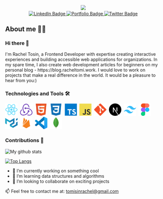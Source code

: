 <div id="header" align="center">
  <img src="https://media.giphy.com/media/3kPDmoWdBpQPNhCnUG/giphy.gif" width="100"/>
</div>
<div id="badges" align="center">
  <a href="https://www.linkedin.com/in/racheltomi/">
    <img src="https://img.shields.io/badge/LinkedIn-blue?style=for-the-badge&logo=linkedin&logoColor=white" alt="LinkedIn Badge"/>
  </a>
  <a href="https://racheltomi.work">
    <img src="https://img.shields.io/badge/Portfolio-orange?style=for-the-badge&logo=portfolio&logoColor=white" alt="Portfolio Badge"/>
  </a>
  <a href="https://twitter.com/theracheltomi">
    <img src="https://img.shields.io/badge/Twitter-blue?style=for-the-badge&logo=twitter&logoColor=white" alt="Twitter Badge"/>
  </a>
</div>

<h2 >About me 👩‍💻</h2>
<h3 id="header"> Hi there 👋 </h3>

<div>
  I'm Rachel Tosin, a Frontend Developer with expertise creating interactive experiences and building accessible web applications for organizations. In my spare time, I also create web development articles for beginners on my personal blog - https://blog.racheltomi.work. I would love to work on projects that make a real difference in the world.
It would be a pleasure to hear from you:)
</div>

<div>
  <h3>Technologies and Tools 🛠</h3>
</div>

<div>
  <img src=https://github.com/devicons/devicon/blob/master/icons/react/react-original.svg title="React" alt="React" width="40" height="40"/>&nbsp;
    <img src=  https://github.com/devicons/devicon/blob/1119b9f84c0290e0f0b38982099a2bd027a48bf1/icons/redux/redux-original.svg#L1 title="Redux" alt="Redux" width="40" height="40"/>&nbsp;
  <img src=https://github.com/devicons/devicon/blob/1119b9f84c0290e0f0b38982099a2bd027a48bf1/icons/html5/html5-original.svg title="html5" alt="html5" width="40" height="40"/>&nbsp;
    <img src="https://github.com/devicons/devicon/blob/1119b9f84c0290e0f0b38982099a2bd027a48bf1/icons/css3/css3-plain.svg" title="Css3" alt="Css3" width="40" height="40"/>&nbsp;
    <img src=https://github.com/devicons/devicon/blob/1119b9f84c0290e0f0b38982099a2bd027a48bf1/icons/typescript/typescript-original.svg#L1 title="Typescript" alt="Typescript" width="40" height="40"/>&nbsp;
    <img src=https://github.com/devicons/devicon/blob/1119b9f84c0290e0f0b38982099a2bd027a48bf1/icons/javascript/javascript-original.svg#L1 title="Javascript" alt="Javascript" width="40" height="40"/>&nbsp;
    <img src=https://github.com/devicons/devicon/blob/1119b9f84c0290e0f0b38982099a2bd027a48bf1/icons/git/git-original.svg#L1 title="Git" alt="Git" width="40" height="40"/>&nbsp;
    <img src=https://github.com/devicons/devicon/blob/1119b9f84c0290e0f0b38982099a2bd027a48bf1/icons/nextjs/nextjs-original.svg#L1 title="Next" alt="Next" width="40" height="40"/>&nbsp;
    <img src=https://github.com/devicons/devicon/blob/1119b9f84c0290e0f0b38982099a2bd027a48bf1/icons/tailwindcss/tailwindcss-plain.svg#L1 title="Tailwind" alt="Tailwind" width="40" height="40"/>&nbsp;
    <img src=https://github.com/devicons/devicon/blob/1119b9f84c0290e0f0b38982099a2bd027a48bf1/icons/figma/figma-original.svg#L1 title="Figma" alt="Figma" width="40" height="40"/>&nbsp;
      <img src=https://github.com/devicons/devicon/blob/1119b9f84c0290e0f0b38982099a2bd027a48bf1/icons/materialui/materialui-original.svg#L1 title="MaterialUI" alt="MaterialUI" width="40" height="40"/>&nbsp;
      <img src=https://github.com/devicons/devicon/blob/1119b9f84c0290e0f0b38982099a2bd027a48bf1/icons/firebase/firebase-plain.svg#L1 title="Firebase" alt="Firebase" width="40" height="40"/>&nbsp;
      <img src=https://github.com/devicons/devicon/blob/1119b9f84c0290e0f0b38982099a2bd027a48bf1/icons/vscode/vscode-original.svg#L1 title="VScode" alt="VScode" width="40" height="40"/>&nbsp;
      <img src=https://github.com/devicons/devicon/blob/1119b9f84c0290e0f0b38982099a2bd027a48bf1/icons/mongodb/mongodb-original.svg#L1 title="MongoDB" alt="MongoDB" width="40" height="40"/>&nbsp;
</div>

<h3>Contributions 🤝</h3>

<img align="center" src="https://github-readme-streak-stats.herokuapp.com?user=Racheal-spec&theme=dark&background=000000&hide_border=false&date_format=M%20j%5B%2C%20Y%5D" alt="My github stats" />

[![Top Langs](https://github-readme-stats.vercel.app/api/top-langs/?username=racheal-spec&layout=compact&theme=vision-friendly-dark)](https://github.com/racheal-spec/github-readme-stats)

- 🔭 I’m currently working on something cool
- 🌱 I’m learning data structures and algorithms
- 👯 I’m looking to collaborate on exciting projects

📫 Feel free to contact me at: tomisinrachel@gmail.com







